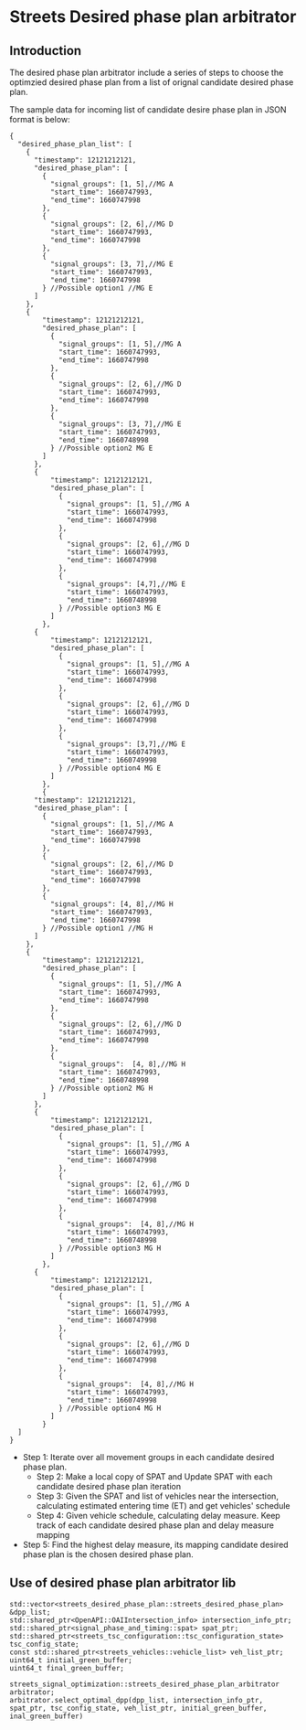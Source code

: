# Streets Desired phase plan arbitrator

## Introduction

The desired phase plan arbitrator include a series of steps to choose the optimzied desired phase plan from a list of orignal candidate desired phase plan.

The sample data for incoming list of candidate desire phase plan in JSON format is below:

```
{
  "desired_phase_plan_list": [
    {
      "timestamp": 12121212121,
      "desired_phase_plan": [
        {
          "signal_groups": [1, 5],//MG A
          "start_time": 1660747993,
          "end_time": 1660747998
        },
        {
          "signal_groups": [2, 6],//MG D
          "start_time": 1660747993,
          "end_time": 1660747998
        },
        {
          "signal_groups": [3, 7],//MG E
          "start_time": 1660747993,
          "end_time": 1660747998
        } //Possible option1 //MG E
      ]
    },
    {
        "timestamp": 12121212121,
        "desired_phase_plan": [
          {
            "signal_groups": [1, 5],//MG A
            "start_time": 1660747993,
            "end_time": 1660747998
          },
          {
            "signal_groups": [2, 6],//MG D
            "start_time": 1660747993,
            "end_time": 1660747998
          },
          {
            "signal_groups": [3, 7],//MG E
            "start_time": 1660747993,
            "end_time": 1660748998
          } //Possible option2 MG E
        ]
      },
      {
          "timestamp": 12121212121,
          "desired_phase_plan": [
            {
              "signal_groups": [1, 5],//MG A
              "start_time": 1660747993,
              "end_time": 1660747998
            },
            {
              "signal_groups": [2, 6],//MG D
              "start_time": 1660747993,
              "end_time": 1660747998
            },
            {
              "signal_groups": [4,7],//MG E
              "start_time": 1660747993,
              "end_time": 1660748998
            } //Possible option3 MG E
          ]
        },
      {
          "timestamp": 12121212121,
          "desired_phase_plan": [
            {
              "signal_groups": [1, 5],//MG A
              "start_time": 1660747993,
              "end_time": 1660747998
            },
            {
              "signal_groups": [2, 6],//MG D
              "start_time": 1660747993,
              "end_time": 1660747998
            },
            {
              "signal_groups": [3,7],//MG E
              "start_time": 1660747993,
              "end_time": 1660749998
            } //Possible option4 MG E
          ]
        },
        {
      "timestamp": 12121212121,
      "desired_phase_plan": [
        {
          "signal_groups": [1, 5],//MG A
          "start_time": 1660747993,
          "end_time": 1660747998
        },
        {
          "signal_groups": [2, 6],//MG D
          "start_time": 1660747993,
          "end_time": 1660747998
        },
        {
          "signal_groups": [4, 8],//MG H
          "start_time": 1660747993,
          "end_time": 1660747998
        } //Possible option1 //MG H
      ]
    },
    {
        "timestamp": 12121212121,
        "desired_phase_plan": [
          {
            "signal_groups": [1, 5],//MG A
            "start_time": 1660747993,
            "end_time": 1660747998
          },
          {
            "signal_groups": [2, 6],//MG D
            "start_time": 1660747993,
            "end_time": 1660747998
          },
          {
            "signal_groups":  [4, 8],//MG H
            "start_time": 1660747993,
            "end_time": 1660748998
          } //Possible option2 MG H
        ]
      },
      {
          "timestamp": 12121212121,
          "desired_phase_plan": [
            {
              "signal_groups": [1, 5],//MG A
              "start_time": 1660747993,
              "end_time": 1660747998
            },
            {
              "signal_groups": [2, 6],//MG D
              "start_time": 1660747993,
              "end_time": 1660747998
            },
            {
              "signal_groups":  [4, 8],//MG H
              "start_time": 1660747993,
              "end_time": 1660748998
            } //Possible option3 MG H
          ]
        },
      {
          "timestamp": 12121212121,
          "desired_phase_plan": [
            {
              "signal_groups": [1, 5],//MG A
              "start_time": 1660747993,
              "end_time": 1660747998
            },
            {
              "signal_groups": [2, 6],//MG D
              "start_time": 1660747993,
              "end_time": 1660747998
            },
            {
              "signal_groups":  [4, 8],//MG H
              "start_time": 1660747993,
              "end_time": 1660749998
            } //Possible option4 MG H
          ]
        }
  ]
}
```

- Step 1: Iterate over all movement groups in each candidate desired phase plan.
  - Step 2: Make a local copy of SPAT and Update SPAT with each candidate desired phase plan iteration
  - Step 3: Given the SPAT and list of vehicles near the intersection, calculating estimated entering time (ET) and get vehicles' schedule
  - Step 4: Given vehicle schedule, calculating delay measure. Keep track of each candidate desired phase plan and delay measure mapping
- Step 5: Find the highest delay measure, its mapping candidate desired phase plan is the chosen desired phase plan.

## Use of desired phase plan arbitrator lib

```
std::vector<streets_desired_phase_plan::streets_desired_phase_plan> &dpp_list;
std::shared_ptr<OpenAPI::OAIIntersection_info> intersection_info_ptr;
std::shared_ptr<signal_phase_and_timing::spat> spat_ptr;
std::shared_ptr<streets_tsc_configuration::tsc_configuration_state> tsc_config_state;
const std::shared_ptr<streets_vehicles::vehicle_list> veh_list_ptr;
uint64_t initial_green_buffer;
uint64_t final_green_buffer;

streets_signal_optimization::streets_desired_phase_plan_arbitrator arbitrator;
arbitrator.select_optimal_dpp(dpp_list, intersection_info_ptr, spat_ptr, tsc_config_state, veh_list_ptr, initial_green_buffer, inal_green_buffer)
```

